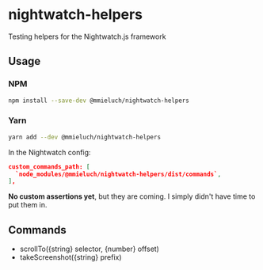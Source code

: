 # nightwatch-helpers
Testing helpers for the Nightwatch.js framework

## Usage

### NPM
```bash
npm install --save-dev @mmieluch/nightwatch-helpers
```

### Yarn
```bash
yarn add --dev @mmieluch/nightwatch-helpers
```

In the Nightwatch config:

```json
custom_commands_path: [
  `node_modules/@mmieluch/nightwatch-helpers/dist/commands`,
],
```

**No custom assertions yet**, but they are coming. I simply didn't have time to put them in.

## Commands

- scrollTo({string} selector, {number} offset)
- takeScreenshot({string} prefix)
